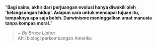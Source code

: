 "**Bagi sains, akhir dari perjuangan evolusi hanya diwakili oleh 'kelangsungan hidup'. Adapun cara untuk mencapai tujuan itu, tampaknya apa saja boleh. Darwinisme meninggalkan umat manusia tanpa kompas moral.**"

> ~ _By Bruce Lipton_  
Ahli biologi perkembangan Amerika
